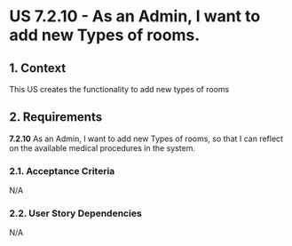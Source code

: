 # US 7.2.10 - As an Admin, I want to add new Types of rooms.

## 1. Context

This US creates the functionality to add new types of rooms

## 2. Requirements

**7.2.10** As an Admin, I want to add new Types of rooms, so that I can reflect on the available medical procedures in the system.

### 2.1. Acceptance Criteria

N/A

### 2.2. User Story Dependencies

N/A